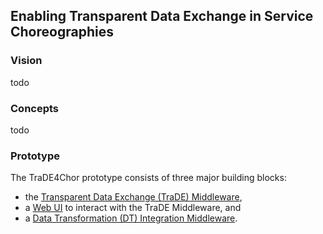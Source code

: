 ## Enabling Transparent Data Exchange in Service Choreographies

### Vision
todo

### Concepts
todo

### Prototype

The TraDE4Chor prototype consists of three major building blocks:

- the [Transparent Data Exchange (TraDE) Middleware](https://github.com/traDE4chor/trade-core),
- a [Web UI](https://github.com/traDE4chor/trade-web-ui) to interact with the TraDE Middleware, and
- a [Data Transformation (DT) Integration Middleware](https://github.com/traDE4chor/hdtapps-prototype).